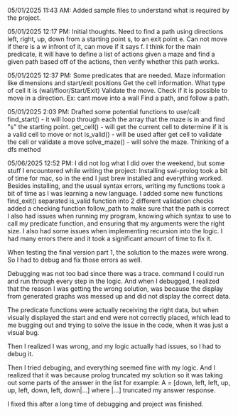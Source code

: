05/01/2025 11:43 AM: Added sample files to understand what is required by the project.

05/01/2025 12:17 PM: Initial thoughts. Need to find a path using directions left, right, up, down from a starting point s, to an exit point e. Can not move if there is a w infront of it, can move if it says f. I think for the main predicate, it will have to define a list of actions given a maze and find a given path based off of the actions, then verify whether this path works.

05/01/2025 12:37 PM: Some predicates that are needed. 
Maze information like dimensions and start/exit positions
Get the cell information. What type of cell it is (wall/floor/Start/Exit)
Validate the move. Check if it is possible to move in a direction. Ex: cant move into a wall
Find a path, and follow a path.

05/01/2025 2:03 PM: Drafted some potential functions to use/call:
find_start() - it will loop through each the array that the maze is in and find "s" the starting point.
get_cell() - will get the current cell to determine if it is a valid cell to move or not
is_valid() - will be used after get cell to validate the cell or validate a move
solve_maze() - will solve the maze. Thinking of a dfs method

05/06/2025 12:52 PM: I did not log what I did over the weekend, but some stuff I encountered while writing the project:
Installing swi-prolog took a bit of time for mac, so in the end I just brew installed and everything worked.
Besides installing, and the usual syntax errors, writing my functions took a bit of time as I was learning a new language. I added some new functions
find_exit()
separated is_valid function into 2 different validation checks
added a checking function follow_path to make sure that the path is correct
I also had issues when running my program, knowing which syntax to use to call my predicate function, and ensuring that my arguments were the right size.
I also had some issues when implementing recursion into the logic. I had many errors there and it took a significant amount of time to fix it.

When testing the final version part 1, the solution to the mazes were wrong. So I had to debug and fix those errors as well.

Debugging was not too bad since there was a trace. command I could run and run through every step in the logic. And when I debugged, I realized that the reason I was getting the wrong solution, was because the display from generated graphs was messed up and did not display the correct data. 

The predicate functions were actually receiving the right data, but when visually displayed the start and end were not correctly placed, which lead to me bugging out and trying to solve the issue in the code, when it was just a visual bug.

Then I realized I was wrong, and my logic actually had issues, so I had to debug it.

Then I tried debuging, and everything seemed fine with my logic. And I realized that it was because prolog truncated my solution so it was taking out some parts of the answer in the list for example:
A = [down, left, left, up, up, left, down, left, down|...] 
where |...] truncated my answer response.

I fixed this after a long time of debugging and project was finished.
